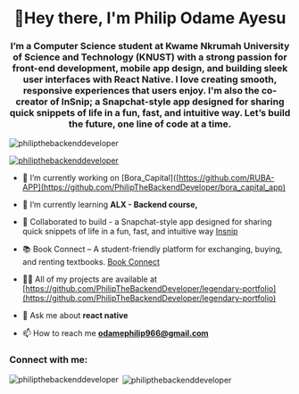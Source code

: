 <h1 align="center">👋Hey there, I'm Philip Odame Ayesu</h1>
<h3 align="center">I’m a Computer Science student at Kwame Nkrumah University of Science and Technology (KNUST) with a strong passion for front-end development, mobile app design, and building sleek user interfaces with React Native. I love creating smooth, responsive experiences that users enjoy. I'm also the co-creator of InSnip; a Snapchat-style app designed for sharing quick snippets of life in a fun, fast, and intuitive way. Let’s build the future, one line of code at a time.</h3>

<p align="left"> <img src="https://komarev.com/ghpvc/?username=philipthebackenddeveloper&label=Profile%20views&color=0e75b6&style=flat" alt="philipthebackenddeveloper" /> </p>

<p align="left"> <a href="https://github.com/ryo-ma/github-profile-trophy"><img src="https://github-profile-trophy.vercel.app/?username=philipthebackenddeveloper" alt="philipthebackenddeveloper" /></a> </p>

- 🔭 I’m currently working on [Bora_Capital]([https://github.com/RUBA-APP](https://github.com/PhilipTheBackendDeveloper/bora_capital_app)

- 🌱 I’m currently learning **ALX - Backend course,**

- 👯 Collaborated to build - a Snapchat-style app designed for sharing quick snippets of life in a fun, fast, and intuitive way [Insnip](https://github.com/PhilipTheBackendDeveloper/INSHIP_MAIN)

- 📚 Book Connect – A student-friendly platform for exchanging, buying, and renting textbooks. [Book Connect](https://github.com/PhilipTheBackendDeveloper/SwapShelf)

- 👨‍💻 All of my projects are available at [https://github.com/PhilipTheBackendDeveloper/legendary-portfolio](https://github.com/PhilipTheBackendDeveloper/legendary-portfolio)

- 💬 Ask me about **react native**

- 📫 How to reach me **odamephilip966@gmail.com**

<h3 align="left">Connect with me:</h3>
<p align="left">
</p>



<p><img align="left" src="https://github-readme-stats.vercel.app/api/top-langs?username=philipthebackenddeveloper&show_icons=true&locale=en&layout=compact" alt="philipthebackenddeveloper" /></p>

<p>&nbsp;<img align="center" src="https://github-readme-stats.vercel.app/api?username=philipthebackenddeveloper&show_icons=true&locale=en" alt="philipthebackenddeveloper" /></p>

